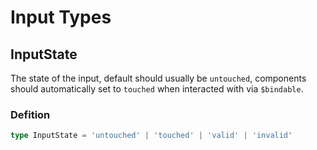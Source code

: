 # Input Types

## InputState

The state of the input, default should usually be `untouched`, components should automatically set to `touched` when interacted with via `$bindable`.

### Defition

```ts
type InputState = 'untouched' | 'touched' | 'valid' | 'invalid'
```
